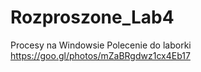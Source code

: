 # Rozproszone_Lab4
Procesy na Windowsie
Polecenie do laborki 
https://goo.gl/photos/mZaBRgdwz1cx4Eb17
